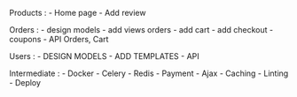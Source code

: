 Products :
    - Home page
    - Add review

Orders :
    - design models
    - add views orders
    - add cart
    - add checkout
    - coupons 
    - API Orders, Cart

Users :
    - DESIGN MODELS
    - ADD TEMPLATES
    - API 

Intermediate :
    - Docker
    - Celery
    - Redis
    - Payment
    - Ajax
    - Caching
    - Linting
    - Deploy